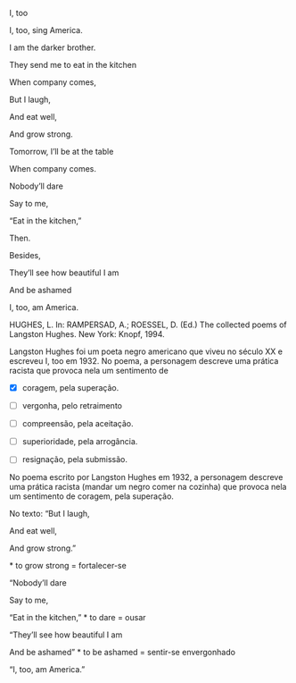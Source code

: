 

I, too

I, too, sing America.

I am the darker brother.

They send me to eat in the kitchen

When company comes,

But I laugh,

And eat well,

And grow strong.

Tomorrow, I’ll be at the table

When company comes.

Nobody’ll dare

Say to me,

“Eat in the kitchen,”

Then.

Besides,

They’ll see how beautiful I am

And be ashamed

I, too, am America.

HUGHES, L. In: RAMPERSAD, A.; ROESSEL, D. (Ed.) The collected poems of Langston Hughes. New York: Knopf, 1994.

Langston Hughes foi um poeta negro americano que viveu no século XX e escreveu I, too em 1932. No poema, a personagem descreve uma prática racista que provoca nela um sentimento de



- [x] coragem, pela superação.
- [ ] vergonha, pelo retraimento
- [ ] compreensão, pela aceitação.
- [ ] superioridade, pela arrogância.
- [ ] resignação, pela submissão.


No poema escrito por Langston Hughes em 1932, a personagem descreve uma prática racista (mandar um negro comer na cozinha) que provoca nela um sentimento de coragem, pela superação.

No texto: “But I laugh,

And eat well,

And grow strong.”

\* to grow strong = fortalecer-se

“Nobody’ll dare

Say to me,

“Eat in the kitchen,” \* to dare = ousar

“They’ll see how beautiful I am

And be ashamed” \* to be ashamed = sentir-se envergonhado

“I, too, am America.”

        